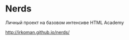 # Nerds

Личный проект на базовом интенсиве HTML Academy

<a href="http://irkoman.github.io/nerds/" target="_blank">http://irkoman.github.io/nerds/</a>
